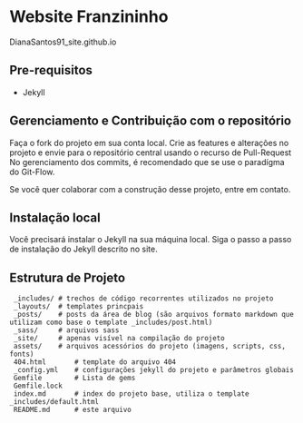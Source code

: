# Website Franzininho

DianaSantos91_site.github.io

## Pre-requisitos

 - Jekyll

## Gerenciamento e Contribuição com o repositório

 Faça o fork do projeto em sua conta local.
 Crie as features e alterações no projeto e envie para o repositório central usando o recurso de Pull-Request
 No gerenciamento dos commits, é recomendado que se use o paradígma do Git-Flow.

 Se você quer colaborar com a construção desse projeto, entre em contato.

## Instalação local

Você precisará instalar o Jekyll na sua máquina local. Siga o passo a passo de instalação do Jekyll descrito no site.

## Estrutura de Projeto

```
 _includes/	# trechos de código recorrentes utilizados no projeto
 _layouts/	# templates princpais
 _posts/	# posts da área de blog (são arquivos formato markdown que utilizam como base o template _includes/post.html)
 _sass/		# arquivos sass
 _site/		# apenas visível na compilação do projeto
 assets/	# arquivos acessórios do projeto (imagens, scripts, css, fonts)
 404.html       # template do arquivo 404
 _config.yml    # configurações jekyll do projeto e parâmetros globais
 Gemfile        # Lista de gems
 Gemfile.lock
 index.md       # index do projeto base, utiliza o template _includes/default.html
 README.md      # este arquivo
```

